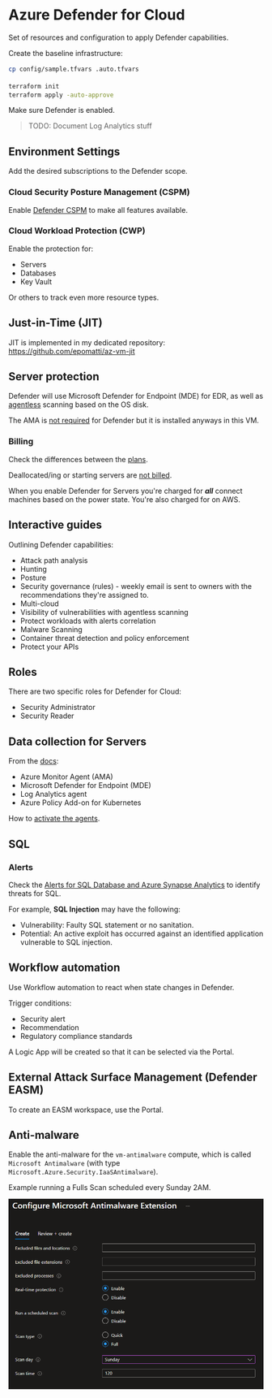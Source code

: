 # Azure Defender for Cloud

Set of resources and configuration to apply Defender capabilities.

Create the baseline infrastructure:

```sh
cp config/sample.tfvars .auto.tfvars

terraform init
terraform apply -auto-approve
```

Make sure Defender is enabled.

> TODO: Document Log Analytics stuff

## Environment Settings

Add the desired subscriptions to the Defender scope.

### Cloud Security Posture Management (CSPM)

Enable [Defender CSPM][3] to make all features available.

### Cloud Workload Protection (CWP)

Enable the protection for:

- Servers
- Databases
- Key Vault

Or others to track even more resource types.

## Just-in-Time (JIT)

JIT is implemented in my dedicated repository: https://github.com/epomatti/az-vm-jit

## Server protection

Defender will use Microsoft Defender for Endpoint (MDE) for EDR, as well as [agentless][2] scanning based on the OS disk.

The AMA is [not required][1] for Defender but it is installed anyways in this VM.

### Billing

Check the differences between the [plans][7].

Deallocated/ing or starting servers are [not billed][8].

When you enable Defender for Servers you're charged for **_all_** connect machines based on the power state. You're also charged for on AWS.

## Interactive guides

Outlining Defender capabilities:

- Attack path analysis
- Hunting
- Posture
- Security governance (rules) - weekly email is sent to owners with the recommendations they're assigned to.
- Multi-cloud
- Visibility of vulnerabilities with agentless scanning
- Protect workloads with alerts correlation
- Malware Scanning
- Container threat detection and policy enforcement
- Protect your APIs

## Roles

There are two specific roles for Defender for Cloud:

- Security Administrator
- Security Reader

## Data collection for Servers

From the [docs][4]:

- Azure Monitor Agent (AMA)
- Microsoft Defender for Endpoint (MDE)
- Log Analytics agent
- Azure Policy Add-on for Kubernetes

How to [activate the agents][5].

## SQL 

### Alerts

Check the [Alerts for SQL Database and Azure Synapse Analytics][6] to identify threats for SQL.

For example, **SQL Injection** may have the following:

- Vulnerability: Faulty SQL statement or no sanitation.
- Potential: An active exploit has occurred against an identified application vulnerable to SQL injection.

## Workflow automation

Use Workflow automation to react when state changes in Defender.

Trigger conditions:

- Security alert
- Recommendation
- Regulatory compliance standards

A Logic App will be created so that it can be selected via the Portal.

## External Attack Surface Management (Defender EASM)

To create an EASM workspace, use the Portal.

## Anti-malware

Enable the anti-malware for the `vm-antimalware` compute, which is called `Microsoft Antimalware` (with type `Microsoft.Azure.Security.IaaSAntimalware`).

Example running a Fulls Scan scheduled every Sunday 2AM.

<img src=".assets/azure-antimalware.png" />


[1]: https://learn.microsoft.com/en-us/azure/defender-for-cloud/auto-deploy-azure-monitoring-agent
[2]: https://learn.microsoft.com/en-us/azure/defender-for-cloud/concept-agentless-data-collection
[3]: https://learn.microsoft.com/en-us/azure/defender-for-cloud/concept-cloud-security-posture-management
[4]: https://learn.microsoft.com/en-us/training/modules/configure-integrate-analytics-agent-defender-cloud/2-set-security-event-option-workspace-level
[5]: https://microsoftlearning.github.io/Secure-Azure-services-and-workloads-with-Microsoft-Defender-for-Cloud-regulatory-compliance-controls/Instructions/Labs/LAB_04_Configure%20and%20integrate%20a%20Log%20Analytics%20agent%20and%20workspace%20in%20Defender%20for%20Cloud.html
[6]: https://learn.microsoft.com/en-us/azure/defender-for-cloud/alerts-reference#alerts-sql-db-and-warehouse
[7]: https://learn.microsoft.com/en-us/azure/defender-for-cloud/plan-defender-for-servers-select-plan
[8]: https://learn.microsoft.com/en-us/azure/defender-for-cloud/faq-defender-for-servers#what-servers-do-i-pay-for-in-a-subscription-
